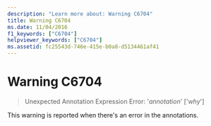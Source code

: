 ```yaml
---
description: "Learn more about: Warning C6704"
title: Warning C6704
ms.date: 11/04/2016
f1_keywords: ["C6704"]
helpviewer_keywords: ["C6704"]
ms.assetid: fc25543d-746e-415e-b0a8-d5134461af41
---
```

# Warning C6704

> Unexpected Annotation Expression Error: '*annotation*' ['*why*']

This warning is reported when there's an error in the annotations.
